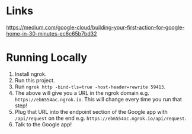 # Links
https://medium.com/google-cloud/building-your-first-action-for-google-home-in-30-minutes-ec6c65b7bd32


# Running Locally
1. Install ngrok.
2. Run this project.
3. Run ```ngrok http -bind-tls=true -host-header=rewrite 59413```. 
4. The above will give you a URL in the ngrok domain e.g. ```https://eb6554ac.ngrok.io```. This will change every time you run that step!
5. Plug that URL into the endpoint section of the Google app with ```/api/request``` on the end e.g. ```https://eb6554ac.ngrok.io/api/request```.
6. Talk to the Google app!
